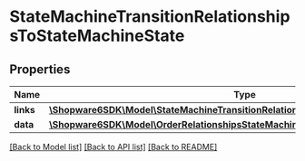 # StateMachineTransitionRelationshipsToStateMachineState

## Properties
Name | Type | Description | Notes
------------ | ------------- | ------------- | -------------
**links** | [**\Shopware6SDK\Model\StateMachineTransitionRelationshipsToStateMachineStateLinks**](StateMachineTransitionRelationshipsToStateMachineStateLinks.md) |  | [optional] 
**data** | [**\Shopware6SDK\Model\OrderRelationshipsStateMachineStateData**](OrderRelationshipsStateMachineStateData.md) |  | [optional] 

[[Back to Model list]](../../README.md#documentation-for-models) [[Back to API list]](../../README.md#documentation-for-api-endpoints) [[Back to README]](../../README.md)

